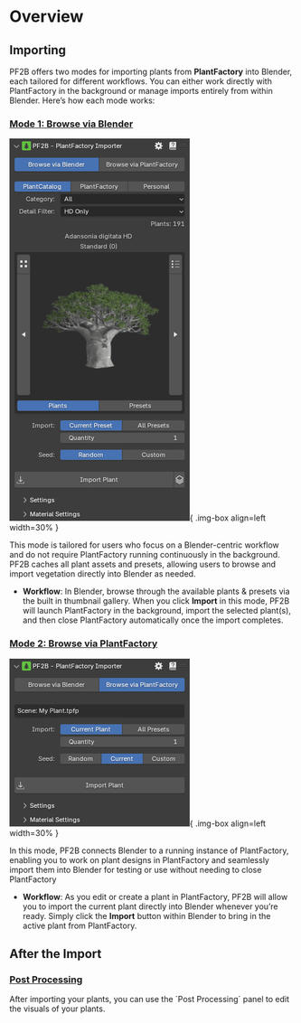 # Overview


## Importing

PF2B offers two modes for importing plants from **PlantFactory** into Blender, each tailored for different workflows. You can either work directly with PlantFactory in the background or manage imports entirely from within Blender. Here’s how each mode works:


### [Mode 1: Browse via Blender](browse_via_blender)

![Browse via Blender](images/browse-via-blender-panel.webp){ .img-box align=left width=30% }

This mode is tailored for users who focus on a Blender-centric workflow and do not require PlantFactory running continuously in the background. PF2B caches all plant assets and presets, allowing users to browse and import vegetation directly into Blender as needed.
<!-- This mode is useful for users who prefer a Blender-centric workflow but occasionally need to add PlantFactory vegetation to their scenes. -->

- **Workflow**: In Blender, browse through the available plants & presets via the built in thumbnail gallery. When you click **Import** in this mode, PF2B will launch PlantFactory in the background, import the selected plant(s), and then close PlantFactory automatically once the import completes.
<div style="clear:both"></div>



### [Mode 2: Browse via PlantFactory](browse_via_plantfactory)

![Browse via PlantFactory](images/browse-via-plantfactory_bridge-connected.webp){ .img-box align=left width=30% }

In this mode, PF2B connects Blender to a running instance of PlantFactory, enabling you to work on plant designs in PlantFactory and seamlessly import them into Blender for testing or use without needing to close PlantFactory
<!-- This mode is ideal for scenarios where you’re actively working on plant designs in PlantFactory and want to test or use them in Blender without closing PlantFactory. -->

- **Workflow**: As you edit or create a plant in PlantFactory, PF2B will allow you to import the current plant directly into Blender whenever you’re ready. Simply click the **Import** button within Blender to bring in the active plant from PlantFactory.

<div style="clear:both"></div>



## After the Import

### [Post Processing](post_processing)

After importing your plants, you can use the ´Post Processing´ panel to edit the visuals of your plants.